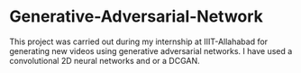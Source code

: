 # Generative-Adversarial-Network
This project was carried out during my internship at IIIT-Allahabad for generating new videos using generative adversarial networks. I have used a convolutional 2D neural networks and or a DCGAN.
